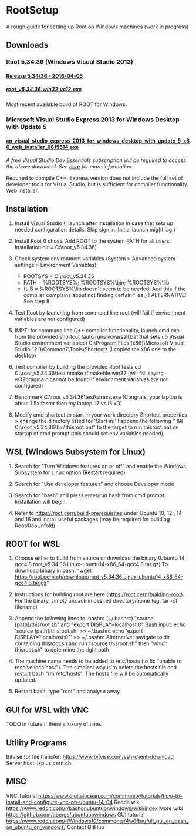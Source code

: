 # RootSetup
A rough guide for setting up Root on Windows machines (work in progress)


## Downloads
### Root 5.34.36 (Windows Visual Studio 2013)
#### [Release 5.34/36 - 2016-04-05](https://root.cern/content/release-53436)
##### [root_v5.34.36.win32.vc12.exe](https://root.cern.ch/download/root_v5.34.36.win32.vc12.exe)

Most recent available build of ROOT for Windows.

### Microsoft Visual Studio Express 2013 for Windows Desktop with Update 5
#### [en_visual_studio_express_2013_for_windows_desktop_with_update_5_x86_web_installer_6815514.exe](https://my.visualstudio.com/Downloads?pid=1819)

_A free Visual Studio Dev Essentials subscription will be required to access the above download. See [here](https://www.visualstudio.com/vs/older-downloads/) for more information._

Required to compile C++. Express version does not include the full set of developer tools for Visual Studio, but is sufficient for compiler functionality. Web installer.


## Installation
1. Install Visual Studio
	(I launch after installation in case that sets up needed configuration details. Skip sign in. Initial launch might lag.)

2. Install Root
	(I chose 'Add ROOT to the system PATH for all users.' Installation dir = C:\root_v5.34.36)

3. Check system environment variables (System > Advanced system settings > Environment Variables)
	- ROOTSYS = C:\root_v5.34.36
	- PATH = %ROOTSYS%; %ROOTSYS%\bin; %ROOTSYS%\lib
	- (LIB = %ROOTSYS%\lib doesn't seem to be needed. Add this if the compiler complains about not finding certain files.)
	! ALTERNATIVE: See step 8

4. Test Root by launching from command line
	root (will fail if environment variables are not configured)

5. IMPT: for command line C++ compiler functionality, launch cmd.exe from the provided shortcut (auto runs vcvarsall.bat that sets up Visual Studio environment variables)
	C:\Program Files (x86)\Microsoft Visual Studio 12.0\Common7\Tools\Shortcuts
	(I copied the x86 one to the desktop)

6. Test compiler by building the provided Root tests
	cd C:\root_v5.34.36\test
	nmake /f makefile.win32 (will fail saying w32pragma.h cannot be found if environment variables are not configured)

7. Benchmark
	C:\root_v5.34.36\test\stress.exe
	(Congrats, your laptop is about 1.5x faster than my laptop. i7 vs i5 xD)

8. Modify cmd shortcut to start in your work directory
	Shortcut properties > change the directory listed for 'Start in:'
	! append the following " && C:\root_v5.34.36\bin\thisroot.bat" to the target to run thisroot.bat on startup of cmd prompt (this should set env variables needed)


## WSL (Windows Subsystem for Linux)
1. Search for "Turn Windows features on or off" and enable the Windows Subsystem for Linux option (Restart required)

2. Search for "Use developer features" and choose Developer mode

3. Search for "bash" and press enter/run bash from cmd prompt. Installation will begin.

4. Refer to https://root.cern/build-prerequisites under Ubuntu 10, 12 , 14 and 16 and install useful packages (may be required for building Root/RooUnfold)


## ROOT for WSL
1. Choose either to build from source or download the binary (Ubuntu 14 gcc4.8	root_v5.34.36.Linux-ubuntu14-x86_64-gcc4.8.tar.gz)
	To download binary in bash: "wget https://root.cern.ch/download/root_v5.34.36.Linux-ubuntu14-x86_64-gcc4.8.tar.gz"

2. Instructions for building root are here (https://root.cern/building-root). For the binary, simply unpack in desired directory/home (eg. tar -xf filename)

3. Append the following lines to .bashrc (~/.bashrc) "source [path]/thisroot.sh" and "export DISPLAY=localhost:0"
	Bash input: 	echo 'source [path]/thisroot.sh' >> ~/.bashrc
			echo 'export DISPLAY="localhost:0"' >> ~/.bashrc
	Alternative: navigate to dir containing thisroot.sh and run "source thisroot.sh" then "which thisroot.sh" to determine the right path

4. The machine name needs to be added to /etc/hosts (to fix "unable to resolve localhost").
	The simplest way is to delete the hosts file and restart bash "rm /etc/hosts". The hosts file will be automatically updated.

5. Restart bash, type "root" and analyse away



## GUI for WSL with VNC
TODO in future if there's luxury of time.


## Utility Programs
Bitvise for file transfer: https://www.bitvise.com/ssh-client-download
	Server host: lxplus.cern.ch


## MISC
VNC Tutorial	https://www.digitalocean.com/community/tutorials/how-to-install-and-configure-vnc-on-ubuntu-14-04
Reddit wiki	https://www.reddit.com/r/bashonubuntuonwindows/wiki/index
More wiki	https://github.com/abergs/ubuntuonwindows 
GUI tutorial	https://www.reddit.com/r/Windows10/comments/4w0fbn/full_gui_on_bash_on_ubuntu_on_windows/
Contact GitHub 
